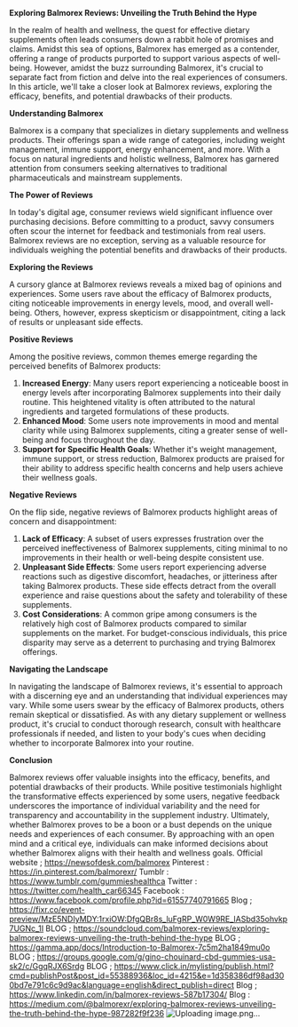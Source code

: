 **Exploring Balmorex Reviews: Unveiling the Truth Behind the Hype**

In the realm of health and wellness, the quest for effective dietary supplements often leads consumers down a rabbit hole of promises and claims. Amidst this sea of options, Balmorex has emerged as a contender, offering a range of products purported to support various aspects of well-being. However, amidst the buzz surrounding Balmorex, it's crucial to separate fact from fiction and delve into the real experiences of consumers. In this article, we'll take a closer look at Balmorex reviews, exploring the efficacy, benefits, and potential drawbacks of their products.

**Understanding Balmorex**

Balmorex is a company that specializes in dietary supplements and wellness products. Their offerings span a wide range of categories, including weight management, immune support, energy enhancement, and more. With a focus on natural ingredients and holistic wellness, Balmorex has garnered attention from consumers seeking alternatives to traditional pharmaceuticals and mainstream supplements.

**The Power of Reviews**

In today's digital age, consumer reviews wield significant influence over purchasing decisions. Before committing to a product, savvy consumers often scour the internet for feedback and testimonials from real users. Balmorex reviews are no exception, serving as a valuable resource for individuals weighing the potential benefits and drawbacks of their products.

**Exploring the Reviews**

A cursory glance at Balmorex reviews reveals a mixed bag of opinions and experiences. Some users rave about the efficacy of Balmorex products, citing noticeable improvements in energy levels, mood, and overall well-being. Others, however, express skepticism or disappointment, citing a lack of results or unpleasant side effects.

**Positive Reviews**

Among the positive reviews, common themes emerge regarding the perceived benefits of Balmorex products:

1. **Increased Energy**: Many users report experiencing a noticeable boost in energy levels after incorporating Balmorex supplements into their daily routine. This heightened vitality is often attributed to the natural ingredients and targeted formulations of these products.
2. **Enhanced Mood**: Some users note improvements in mood and mental clarity while using Balmorex supplements, citing a greater sense of well-being and focus throughout the day.
3. **Support for Specific Health Goals**: Whether it's weight management, immune support, or stress reduction, Balmorex products are praised for their ability to address specific health concerns and help users achieve their wellness goals.

**Negative Reviews**

On the flip side, negative reviews of Balmorex products highlight areas of concern and disappointment:

1. **Lack of Efficacy**: A subset of users expresses frustration over the perceived ineffectiveness of Balmorex supplements, citing minimal to no improvements in their health or well-being despite consistent use.
2. **Unpleasant Side Effects**: Some users report experiencing adverse reactions such as digestive discomfort, headaches, or jitteriness after taking Balmorex products. These side effects detract from the overall experience and raise questions about the safety and tolerability of these supplements.
3. **Cost Considerations**: A common gripe among consumers is the relatively high cost of Balmorex products compared to similar supplements on the market. For budget-conscious individuals, this price disparity may serve as a deterrent to purchasing and trying Balmorex offerings.

**Navigating the Landscape**

In navigating the landscape of Balmorex reviews, it's essential to approach with a discerning eye and an understanding that individual experiences may vary. While some users swear by the efficacy of Balmorex products, others remain skeptical or dissatisfied. As with any dietary supplement or wellness product, it's crucial to conduct thorough research, consult with healthcare professionals if needed, and listen to your body's cues when deciding whether to incorporate Balmorex into your routine.

**Conclusion**

Balmorex reviews offer valuable insights into the efficacy, benefits, and potential drawbacks of their products. While positive testimonials highlight the transformative effects experienced by some users, negative feedback underscores the importance of individual variability and the need for transparency and accountability in the supplement industry. Ultimately, whether Balmorex proves to be a boon or a bust depends on the unique needs and experiences of each consumer. By approaching with an open mind and a critical eye, individuals can make informed decisions about whether Balmorex aligns with their health and wellness goals.
Official website ; https://newsofdesk.com/balmorex
Pinterest : https://in.pinterest.com/balmorexr/
Tumblr : https://www.tumblr.com/gummieshealthca
Twitter : https://twitter.com/health_car66345
Facebook : https://www.facebook.com/profile.php?id=61557740791665
Blog ; https://fixr.co/event-preview/MzE5NDIyMDY:1rxiOW:DfgQBr8s_luFgRP_W0W9RE_lASbd35ohvkp7UGNc_1I
BLOG ; https://soundcloud.com/balmorex-reviews/exploring-balmorex-reviews-unveiling-the-truth-behind-the-hype
BLOG ; https://gamma.app/docs/Introduction-to-Balmorex-7c5m2ha1849mu0o
BLOG ; https://groups.google.com/g/gino-chouinard-cbd-gummies-usa-sk2/c/GgqRJX6Srdg
BLOG ; https://www.click.in/mylisting/publish.html?cmd=publishPost&post_id=55388936&loc_id=4215&e=1d358386df98ad300bd7e791c6c9d9ac&language=english&direct_publish=direct
Blog ; https://www.linkedin.com/in/balmorex-reviews-587b17304/
Blog : https://medium.com/@balmorexr/exploring-balmorex-reviews-unveiling-the-truth-behind-the-hype-987282f9f236
![Uploading image.png…]()
